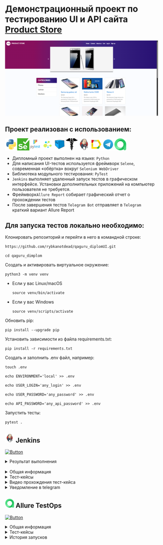 # Демонстрационный проект по тестированию UI и API сайта <a target="_blank" href="https://www.demoblaze.com">Product Store</a>

![This is an image](images/demoblaze.png)

## Проект реализован с использованием:

<img src="images/icons/python_logo_and_wordmark.svg" height="40" width="40"/><img src="images/icons/selenium.png" height="40" width="40"/><img src="images/icons/pytest_logo.svg" height="40" width="40"/><img src="images/icons/selene.png" height="40" width="40" /><img src="images/icons/selenoid.svg" height="40" width="40" /><img src="images/icons/requests.png" height="40" width="40" /><img src="images/icons/jenkins.svg" height="40" width="40" /><img src="images/icons/allure_Report.svg" height="40" width="40" /><img src="images/icons/telegram.svg" height="40" width="40" /><img src="images/icons/allure-testops.png" height="40" width="40"/>

- Дипломный проект выполнен на языке: `Python`
- Для написания UI-тестов используется фреймворк `Selene`, современная «обёртка» вокруг `Selenium WebDriver`
- Библиотека модульного тестирования: `PyTest`
- `Jenkins` выполняет удаленный запуск тестов в графическом интерфейсе. Установки дополнительных приложений на компьютер
  пользователя не требуется.
- Фреймворк`Allure Report` собирает графический отчет о прохождении тестов
- После завершения тестов `Telegram Bot` отправляет в `Telegram` краткий вариант Allure Report

## Для запуска тестов локально необходимо:

Клонировать репозиторий и перейти в него в командной строке:

```
https://github.com/rybkanotdead/qaguru_diplomUI.git
```

```
cd qaguru_dimplom
```

Создать и активировать виртуальное окружение:

```
python3 -m venv venv
```

- Если у вас Linux/macOS
    ```
    source venv/bin/activate
    ```
- Если у вас Windows
    ```
    source venv/scripts/activate
    ```

Обновить pip:

```
pip install --upgrade pip
```

Установить зависимости из файла requirements.txt:

```
pip install -r requirements.txt
```

Создать и заполнить .env файл, например:

```
touch .env
```

```
echo ENVIRONMENT='local' >> .env
```

```
echo USER_LOGIN='any_login' >> .env
```

```
echo USER_PASSWORD='any_password' >> .env
```

```
echo API_PASSWORD='any_api_password' >> .env
```

Запустить тесты:

```
pytest .
```

## <img title="Jenkins" src="images/icons/jenkins.svg" height="30" width="30"/> Jenkins

[![Button](https://img.shields.io/badge/Открыть%20сборку-d33732)](https://jenkins.autotests.cloud/job/qaguru_demoblazedip/49/allure/)
<details><summary>Результат выполнения</summary></details>
<br>
<details><summary>Общая информация</summary>
<br>
<img src="images/allureотчет.png">
</details>
<details><summary>Тест-кейсы</summary>
<br>
<img src="images/allure.png">
</details>
<details><summary>Видео прохождения тест-кейса</summary>
<br>
<img src="images/video.gif"></details>
<details><summary>Уведомление в telegram</summary>
<br>
<img src="images/telegram.png">
</details>

## <img title="Allure TestOps" src="images/icons/allure-testops.png" height="30" width="30"/> Allure TestOps

[![Button](https://img.shields.io/badge/Открыть%20проект-21c45e)](https://allure.autotests.cloud/project/4763/dashboards)
<details><summary>Общая информация</summary>
<br>
<img src="images/testops.png">
</details>

<details><summary>Тест-кейсы</summary>
<br>
<img src="images/testcase.png">
</details>

<details>
  <summary>История запусков</summary>
  <p>
    <img src="images/launch.png" alt="Launch History">
  </p>
</details>
